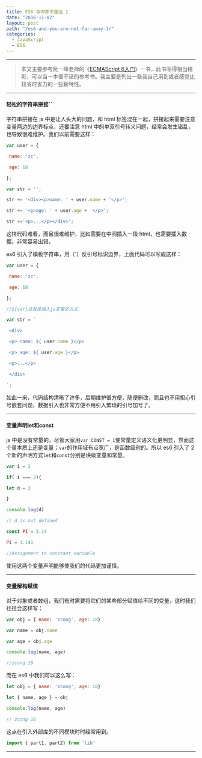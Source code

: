 ```yaml
---
title: ES6 与你并不遥远 1
date: "2016-11-02"
layout: post
path: "/es6-and-you-are-not-far-away-1/"
categories:
  - JavaScript
  - ES6
---
```


---

> 本文主要参考阮一峰老师的《[ECMAScript 6入门](http://es6.ruanyifeng.com/)》一书，此书写得相当精彩，可以当一本很不错的参考书。我主要是列出一些我自己用到或者感觉比较省时省力的一些新特性。

<!--more-->

---

#### 轻松的字符串拼接``

字符串拼接在 js 中是让人头大的问题，和 html 标签混在一起，拼接起来需要注意变量两边的边界标点，还要注意 html 中的单双引号转义问题，经常会发生错乱，也导致很难维护。我们以前需要这样：

``` js
var user = {

 name: 'zc',

 age: 18

};

var str = '';

str += '<div><p>name: ' + user.name + '</p>';

str += '<p>age: ' + user.age + '</p>';

str +='<p>...</p></div>';

```

这样代码难看，而且很难维护，比如需要在中间插入一段 html，也需要插入数据，非常容易出错。

es6 引入了模板字符串，用（`）反引号标识边界，上面代码可以写成这样：

``` js
var user = {

 name: 'zc',

 age: 18

};

//${var}这就是插入js变量的方式

var str = `

 <div>

 <p> name: ${ user.name }</p>

 <p> age: ${ user.age }</p>

 <p>...</p>

 </div>

`;

```

如此一来，代码结构清晰了许多，后期维护很方便，随便删改，而且也不用担心引号嵌套问题，数据引入也非常方便不用引入繁琐的引号加号了。

---

#### 变量声明let和const

js 中是没有常量的，尽管大家用`var CONST = 1`使常量定义语义化更明显，然而这个量本质上还是变量；`var`的作用域有点宽广，是函数级别的。所以 es6 引入了 2 个新的声明方式`let`和`const`分别是块级变量和常量。

```js
var i = 2

if( i === 2){

let d = 3

}

console.log(d)

// d is not defined

```

``` js
const PI = 3.14

PI = 3.141

//Assignment to constant variable

```

使用这两个变量声明能够使我们的代码更加谨慎。

---

#### 变量解构赋值

对于对象或者数组，我们有时需要将它们的某些部分赋值给不同的变量，这时我们往往会这样写：

```js
var obj = { name: 'zcong', age: 18}

var name = obj.name

var age = obj.age

console.log(name, age)

//zcong 18

```

而在 es6 中我们可以这么写：

``` js
let obj = { name: 'zcong', age: 18}

let { name, age } = obj

console.log(name, age)

// zcong 18

```

这点在引入外部库的不同模块时时经常用到。

```js
import { part1, part2} from 'lib'

```

---

